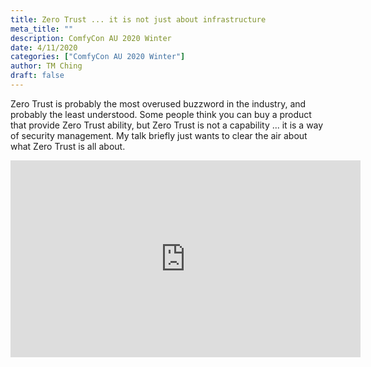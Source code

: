 ```yaml
---
title: Zero Trust ... it is not just about infrastructure
meta_title: ""
description: ComfyCon AU 2020 Winter
date: 4/11/2020
categories: ["ComfyCon AU 2020 Winter"]
author: TM Ching
draft: false
---
```

Zero Trust is probably the most overused buzzword in the industry, and probably the least understood. Some people think you can buy a product that provide Zero Trust ability, but Zero Trust is not a capability ... it is a way of security management. My talk briefly just wants to clear the air about what Zero Trust is all about.

<iframe width="560" height="315" src="https://www.youtube.com/embed/Yg_EKCF0ps4?si=6HVrg8KoeXBPP1YG" title="YouTube video player" frameborder="0" allow="accelerometer; autoplay; clipboard-write; encrypted-media; gyroscope; picture-in-picture; web-share" allowfullscreen></iframe>